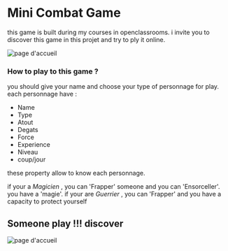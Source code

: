 # Mini Combat Game
this game is built during my courses in openclassrooms.
i invite you to discover this game in this projet and try to ply it online.

![page d'accueil](https://github.com/nejostar/mini-combat-game/blob/master/asset/image/home.jpg)

### How to play to this game ?
you should give your name and choose your type of personnage for play.
each personnage have :
* Name
* Type
* Atout
* Degats
* Force
* Experience
* Niveau
* coup/jour

these property allow to know each personnage.

if your a *Magicien* , you can 'Frapper' someone and you can 'Ensorceller'. you have a 'magie'.
if your are *Guerrier* , you can 'Frapper' and you have a capacity to protect yourself 

## Someone play !!! discover
![page d'accueil](https://github.com/nejostar/mini-combat-game/blob/master/asset/image/user1.png)
